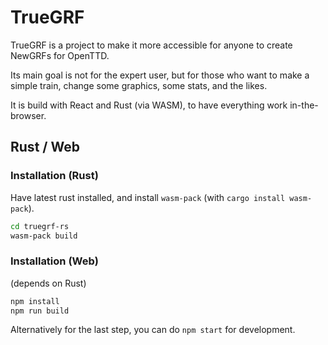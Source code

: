# TrueGRF

TrueGRF is a project to make it more accessible for anyone to create NewGRFs for OpenTTD.

Its main goal is not for the expert user, but for those who want to make a simple train, change some graphics, some stats, and the likes.

It is build with React and Rust (via WASM), to have everything work in-the-browser.

## Rust / Web

### Installation (Rust)

Have latest rust installed, and install `wasm-pack` (with `cargo install wasm-pack`).

```bash
cd truegrf-rs
wasm-pack build
```

### Installation (Web)

(depends on Rust)

```bash
npm install
npm run build
```

Alternatively for the last step, you can do `npm start` for development.
